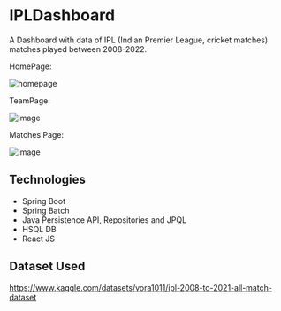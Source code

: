 # IPLDashboard
A Dashboard with data of IPL (Indian Premier League, cricket matches) matches played between 2008-2022.

HomePage:

![homepage](https://user-images.githubusercontent.com/43470982/228225795-006e315d-15f4-4f8b-aa81-e2655604b22f.png)

TeamPage:

![image](https://user-images.githubusercontent.com/43470982/228226083-5591a865-16fd-4b84-8db1-a47327d59f4c.png)


Matches Page:

![image](https://user-images.githubusercontent.com/43470982/228226651-e75bd1f8-0954-4dac-9020-8426e76ed1a6.png)


## Technologies
- Spring Boot
- Spring Batch
- Java Persistence API, Repositories and JPQL
- HSQL DB
- React JS

## Dataset Used
https://www.kaggle.com/datasets/vora1011/ipl-2008-to-2021-all-match-dataset
